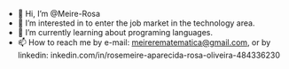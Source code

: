 - 👋 Hi, I’m @Meire-Rosa
- 👀 I’m interested in to enter the job market in the technology area.
- 🌱 I’m currently learning about programing languages. 
- 📫 How to reach me by e-mail: meirerematematica@gmail.com, or by linkedin:
inkedin.com/in/rosemeire-aparecida-rosa-oliveira-484336230

<!---
Meire-Rosa/Meire-Rosa is a ✨ special ✨ repository because its `README.md` (this file) appears on your GitHub profile.
You can click the Preview link to take a look at your changes.
--->
